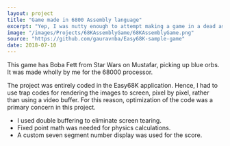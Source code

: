 ```yaml
---
layout: project
title: "Game made in 6800 Assembly language"
excerpt: "Yep, I was nutty enough to attempt making a game in a dead assembly language. And I would like to make more!"
image: "/images/Projects/68KAssemblyGame/68KAssemblyGame.png"
source: "https://github.com/gauravnba/Easy68K-sample-game"
date: 2018-07-10
---
```


This game has Boba Fett from Star Wars on Mustafar, picking up blue orbs. It was made wholly by me for the 68000 processor.

The project was entirely coded in the Easy68K application. Hence, I had to use trap codes for rendering the images to screen, pixel by pixel, rather than using a video buffer. For this reason, optimization of the code was a primary concern in this project.

<ul>
    <li>I used double buffering to eliminate screen tearing.</li>
    <li>Fixed point math was needed for physics calculations.</li>
    <li>A custom seven segment number display was used for the score.</li>
</ul>